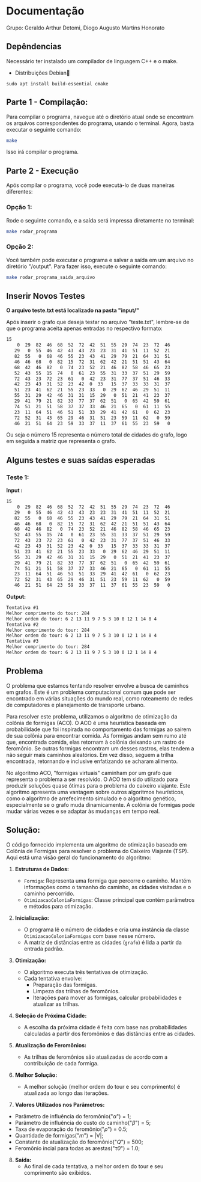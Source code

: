 # Documentação

Grupo: Geraldo Arthur Detomi, Diogo Augusto Martins Honorato

## Depêndencias
Necessário ter instalado um compilador de linguagem C++ e o make.
- Distribuições Debian🐧
```shell
sudo apt install build-essential cmake
```
## Parte 1 - Compilação:

Para compilar o programa, navegue até o diretório atual onde se encontram os arquivos correspondentes do programa, usando o terminal. Agora, basta executar o seguinte comando:

```bash
make
``````
Isso irá compilar o programa.

## Parte 2 - Execução

Após compilar o programa, você pode executá-lo de duas maneiras diferentes:

### Opção 1:
Rode o seguinte comando, e a saída será impressa diretamente no terminal:

```bash
make rodar_programa
```
### Opção 2:

Você também pode executar o programa e salvar a saída em um arquivo no diretório "/output". Para fazer isso, execute o seguinte comando:

```bash
make rodar_programa_saida_arquivo
```


## Inserir Novos Testes

**O arquivo teste.txt está localizado na pasta "input/"**

Após inserir o grafo que deseja testar no arquivo "teste.txt", lembre-se de que o programa aceita apenas entradas no respectivo formato:

```txt
15
    0  29  82  46  68  52  72  42  51  55  29  74  23  72  46  
   29   0  55  46  42  43  43  23  23  31  41  51  11  52  21  
   82  55   0  68  46  55  23  43  41  29  79  21  64  31  51  
   46  46  68   0  82  15  72  31  62  42  21  51  51  43  64  
   68  42  46  82   0  74  23  52  21  46  82  58  46  65  23  
   52  43  55  15  74   0  61  23  55  31  33  37  51  29  59  
   72  43  23  72  23  61   0  42  23  31  77  37  51  46  33  
   42  23  43  31  52  23  42  0  33   15  37  33  33  31  37  
   51  23  41  62  21  55  23  33   0  29  62  46  29  51  11  
   55  31  29  42  46  31  31  15  29   0  51  21  41  23  37  
   29  41  79  21  82  33  77  37  62  51   0  65  42  59  61  
   74  51  21  51  58  37  37  33  46  21  65   0  61  11  55  
   23  11  64  51  46  51  51  33  29  41  42  61   0  62  23  
   72  52  31  43  65  29  46  31  51  23  59  11  62   0  59  
   46  21  51  64  23  59  33  37  11  37  61  55  23  59   0
```
Ou seja o número 15 representa o número total de cidades do grafo, logo em seguida a matriz que representa o grafo.

## Alguns testes e suas saídas esperadas
### Teste 1:
**Input :**
```txt
15
    0  29  82  46  68  52  72  42  51  55  29  74  23  72  46  
   29   0  55  46  42  43  43  23  23  31  41  51  11  52  21  
   82  55   0  68  46  55  23  43  41  29  79  21  64  31  51  
   46  46  68   0  82  15  72  31  62  42  21  51  51  43  64  
   68  42  46  82   0  74  23  52  21  46  82  58  46  65  23  
   52  43  55  15  74   0  61  23  55  31  33  37  51  29  59  
   72  43  23  72  23  61   0  42  23  31  77  37  51  46  33  
   42  23  43  31  52  23  42  0  33   15  37  33  33  31  37  
   51  23  41  62  21  55  23  33   0  29  62  46  29  51  11  
   55  31  29  42  46  31  31  15  29   0  51  21  41  23  37  
   29  41  79  21  82  33  77  37  62  51   0  65  42  59  61  
   74  51  21  51  58  37  37  33  46  21  65   0  61  11  55  
   23  11  64  51  46  51  51  33  29  41  42  61   0  62  23  
   72  52  31  43  65  29  46  31  51  23  59  11  62   0  59  
   46  21  51  64  23  59  33  37  11  37  61  55  23  59   0
```
**Output:**
```txt
Tentativa #1
Melhor comprimento do tour: 284
Melhor ordem do tour: 6 2 13 11 9 7 5 3 10 0 12 1 14 8 4 
Tentativa #2
Melhor comprimento do tour: 284
Melhor ordem do tour: 6 2 13 11 9 7 5 3 10 0 12 1 14 8 4 
Tentativa #3
Melhor comprimento do tour: 284
Melhor ordem do tour: 6 2 13 11 9 7 5 3 10 0 12 1 14 8 4 
```

## Problema

O problema que estamos tentando resolver envolve a busca de caminhos em grafos. Este é um problema computacional comum que pode ser encontrado em várias situações do mundo real, como roteamento de redes de computadores e planejamento de transporte urbano.

Para resolver este problema, utilizamos o algoritmo de otimização da colônia de formigas (ACO). O ACO é uma heurística baseada em probabilidade que foi inspirada no comportamento das formigas ao saírem de sua colônia para encontrar comida. As formigas andam sem rumo até que, encontrada comida, elas retornam à colônia deixando um rastro de feromônio. Se outras formigas encontram um desses rastros, elas tendem a não seguir mais caminhos aleatórios. Em vez disso, seguem a trilha encontrada, retornando e inclusive enfatizando se acharam alimento.

No algoritmo ACO, "formigas virtuais" caminham por um grafo que representa o problema a ser resolvido. O ACO tem sido utilizado para produzir soluções quase ótimas para o problema do caixeiro viajante. Este algoritmo apresenta uma vantagem sobre outros algoritmos heurísticos, como o algoritmo de arrefecimento simulado e o algoritmo genético, especialmente se o grafo muda dinamicamente. A colônia de formigas pode mudar várias vezes e se adaptar às mudanças em tempo real.

## Solução:

O código fornecido implementa um algoritmo de otimização baseado em Colônia de Formigas para resolver o problema do Caixeiro Viajante (TSP). Aqui está uma visão geral do funcionamento do algoritmo:

1. **Estruturas de Dados:**
   - `Formiga`: Representa uma formiga que percorre o caminho. Mantém informações como o tamanho do caminho, as cidades visitadas e o caminho percorrido.
   - `OtimizacaoColoniaFormigas`: Classe principal que contém parâmetros e métodos para otimização.

2. **Inicialização:**
   - O programa lê o número de cidades e cria uma instância da classe `OtimizacaoColoniaFormigas` com base nesse número.
   - A matriz de distâncias entre as cidades (`grafo`) é lida a partir da entrada padrão.

3. **Otimização:**
   - O algoritmo executa três tentativas de otimização.
   - Cada tentativa envolve:
     - Preparação das formigas.
     - Limpeza das trilhas de feromônios.
     - Iterações para mover as formigas, calcular probabilidades e atualizar as trilhas.

4. **Seleção de Próxima Cidade:**
   - A escolha da próxima cidade é feita com base nas probabilidades calculadas a partir dos feromônios e das distâncias entre as cidades.

5. **Atualização de Feromônios:**
   - As trilhas de feromônios são atualizadas de acordo com a contribuição de cada formiga.

6. **Melhor Solução:**
   - A melhor solução (melhor ordem do tour e seu comprimento) é atualizada ao longo das iterações.
     
7.  **Valores Utilizados nos Parâmetros:**
   - Parâmetro de influência do feromônio("*α*") = 1;
   - Parâmetro de influência do custo do caminho("*β*") = 5;
   - Taxa de evaporação do feromônio("*ρ*") = 0.5;
   - Quantidade de formigas("*m*") = |V|;
   - Constante de atualização do feromônio("*Q*") = 500;
   - Feromônio incial para todas as arestas("*τ0*") = 1.0;
     
8. **Saída:**
   - Ao final de cada tentativa, a melhor ordem do tour e seu comprimento são exibidos.

